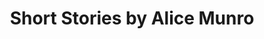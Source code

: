 ---
title: Short Stories by Alice Munro
categories: [Short Story,Fiction Literature]
tags: [Short Story,⭐⭐⭐⭐⭐⭐⭐☆☆☆ 7/10,Canada]
---